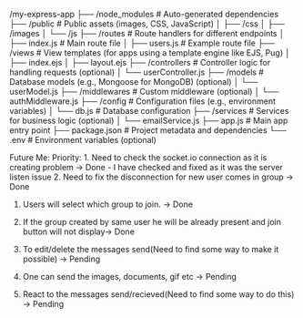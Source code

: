 /my-express-app
├── /node_modules      # Auto-generated dependencies
├── /public            # Public assets (images, CSS, JavaScript)
│   ├── /css
│   ├── /images
│   └── /js
├── /routes            # Route handlers for different endpoints
│   ├── index.js       # Main route file
│   ├── users.js       # Example route file
├── /views             # View templates (for apps using a template engine like EJS, Pug)
│   ├── index.ejs
│   ├── layout.ejs
├── /controllers       # Controller logic for handling requests (optional)
│   └── userController.js
├── /models            # Database models (e.g., Mongoose for MongoDB) (optional)
│   └── userModel.js
├── /middlewares       # Custom middleware (optional)
│   └── authMiddleware.js
├── /config            # Configuration files (e.g., environment variables)
│   └── db.js          # Database configuration
├── /services          # Services for business logic (optional)
│   └── emailService.js
├── app.js             # Main app entry point
├── package.json       # Project metadata and dependencies
└── .env               # Environment variables (optional)


Future Me:
Priority: 
    1. Need to check the socket.io connection as it is creating problem -> Done 
    - I have checked and fixed as it was the server listen issue 
    2. Need to fix the disconnection for new user comes in group -> Done
1. Users will select which group to join. -> Done
2. If the group created by same user he will be already present and join button will not display-> Done

3. To edit/delete the messages send(Need to find some way to make it possible) -> Pending
4. One can send the images, documents, gif etc -> Pending
5. React to the messages send/recieved(Need to find some way to do this) -> Pending 

